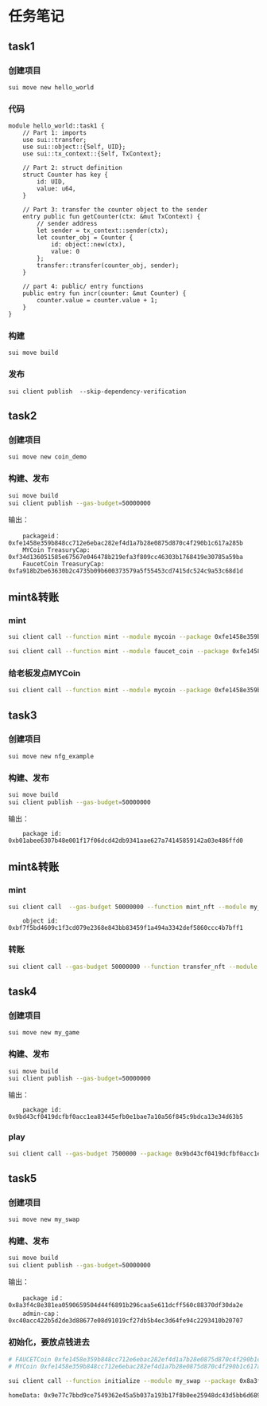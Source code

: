 # 任务笔记
## task1
### 创建项目
```sui move new hello_world```

### 代码
```
module hello_world::task1 {
    // Part 1: imports
    use sui::transfer;
    use sui::object::{Self, UID};
    use sui::tx_context::{Self, TxContext};

    // Part 2: struct definition
    struct Counter has key {
        id: UID,
        value: u64,
    }

    // Part 3: transfer the counter object to the sender
    entry public fun getCounter(ctx: &mut TxContext) {
        // sender address
        let sender = tx_context::sender(ctx);
        let counter_obj = Counter {
            id: object::new(ctx),
            value: 0
        };
        transfer::transfer(counter_obj, sender);
    }

    // part 4: public/ entry functions
    public entry fun incr(counter: &mut Counter) {
        counter.value = counter.value + 1;
    } 
}
```

### 构建
```
sui move build
```

### 发布
```
sui client publish  --skip-dependency-verification
```


## task2
### 创建项目
```sui move new coin_demo```

### 构建、发布
```bash
sui move build
sui client publish --gas-budget=50000000 
```

输出：
```
    packageid： 0xfe1458e359b848cc712e6ebac282ef4d1a7b28e0875d870c4f290b1c617a285b
    MYCoin TreasuryCap: 0xf34d136051585e67567e046478b219efa3f809cc46303b1768419e30785a59ba
    FaucetCoin TreasuryCap: 0xfa918b2be63630b2c4735b09b600373579a5f55453cd7415dc524c9a53c68d1d
```

## mint&转账
### mint
```bash
sui client call --function mint --module mycoin --package 0xfe1458e359b848cc712e6ebac282ef4d1a7b28e0875d870c4f290b1c617a285b --args 0xf34d136051585e67567e046478b219efa3f809cc46303b1768419e30785a59ba 100000000000 0xf5ab0303f5df5dc4627073559578e9a702739c998efa608e497c1c63a0961228 --gas-budget 50000000

sui client call --function mint --module faucet_coin --package 0xfe1458e359b848cc712e6ebac282ef4d1a7b28e0875d870c4f290b1c617a285b --args 0xfa918b2be63630b2c4735b09b600373579a5f55453cd7415dc524c9a53c68d1d 100000000000 0xf5ab0303f5df5dc4627073559578e9a702739c998efa608e497c1c63a0961228 --gas-budget 50000000
```

### 给老板发点MYCoin
```bash
sui client call --function mint --module mycoin --package 0xfe1458e359b848cc712e6ebac282ef4d1a7b28e0875d870c4f290b1c617a285b --args 0xf34d136051585e67567e046478b219efa3f809cc46303b1768419e30785a59ba 100000000000 0x7b8e0864967427679b4e129f79dc332a885c6087ec9e187b53451a9006ee15f2 --gas-budget 50000000
```


## task3
### 创建项目
```sui move new nfg_example```

### 构建、发布
```bash
sui move build
sui client publish --gas-budget=50000000 
```

输出：
```
    package id: 0xb01abee6307b48e001f17f06dcd42db9341aae627a74145859142a03e486ffd0
```

## mint&转账
### mint
```bash
sui client call  --gas-budget 50000000 --function mint_nft --module my_nft --package 0xb01abee6307b48e001f17f06dcd42db9341aae627a74145859142a03e486ffd0 --args "joker" "twitter joker" "https://png.pngtree.com/png-clipart/20190904/original/pngtree-clown-cartoon-png-material-png-image_4477011.jpg"
```

```
    object id: 0xbf7f5bd4609c1f3cd079e2368e843bb83459f1a494a3342def5860ccc4b7bff1
```

### 转账
```bash
sui client call --gas-budget 50000000 --function transfer_nft --module my_nft --package 0xb01abee6307b48e001f17f06dcd42db9341aae627a74145859142a03e486ffd0 --args 0xbf7f5bd4609c1f3cd079e2368e843bb83459f1a494a3342def5860ccc4b7bff1 0x7b8e0864967427679b4e129f79dc332a885c6087ec9e187b53451a9006ee15f2
```


## task4
### 创建项目
```sui move new my_game```

### 构建、发布
```bash
sui move build
sui client publish --gas-budget=50000000 
```

输出：
```
    package id: 0x9bd43cf0419dcfbf0acc1ea83445efb0e1bae7a10a56f845c9bdca13e34d63b5
```

### play
```bash
sui client call --gas-budget 7500000 --package 0x9bd43cf0419dcfbf0acc1ea83445efb0e1bae7a10a56f845c9bdca13e34d63b5 --module my_game --function play --args 0 0x6
```


## task5
### 创建项目
```sui move new my_swap```

### 构建、发布
```bash
sui move build
sui client publish --gas-budget=50000000 
```

输出：
```
    package id： 0x8a3f4c8e381ea0590659504d44f6891b296caa5e611dcff560c88370df30da2e
    admin-cap： 0xc40acc422b5d2de3d88677e08d91019cf27db5b4ec3d64fe94c2293410b20707
```

### 初始化，要放点钱进去
```bash
# FAUCETCoin 0xfe1458e359b848cc712e6ebac282ef4d1a7b28e0875d870c4f290b1c617a285b::faucet_coin::FAUCET_COIN
# MYCoin 0xfe1458e359b848cc712e6ebac282ef4d1a7b28e0875d870c4f290b1c617a285b::mycoin::MYCOIN
```
```bash
sui client call --function initialize --module my_swap --package 0x8a3f4c8e381ea0590659504d44f6891b296caa5e611dcff560c88370df30da2e --args 0xc40acc422b5d2de3d88677e08d91019cf27db5b4ec3d64fe94c2293410b20707 0x2fa04343c3fe53c1920a386982750f0e8736265622ad9c863a9a95aad6c7bde0 0xd0fa5c8727f3aa593d20e047c1e824a95ad6ef14479c89dd1b0b0c5082072d3a 100 --type-args 0xfe1458e359b848cc712e6ebac282ef4d1a7b28e0875d870c4f290b1c617a285b::faucet_coin::FAUCET_COIN 0xfe1458e359b848cc712e6ebac282ef4d1a7b28e0875d870c4f290b1c617a285b::mycoin::MYCOIN --gas-budget 50000000
```

```bash
homeData: 0x9e77c7bbd9ce7549362e45a5b037a193b17f8b0ee25948dc43d5bb6d68926c70
```
